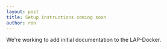 ```yaml
---
layout: post
title: Setup instructions coming soon
author: ron
---
```


We're working to add initial documentation to the LAP-Docker. 
